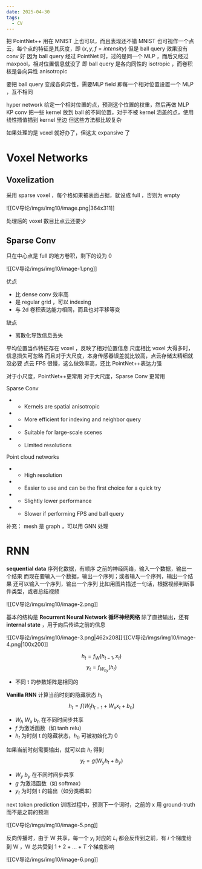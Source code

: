 ```yaml
---
date: 2025-04-30
tags:
  - CV
---
```


把 PointNet++ 用在 MNIST 上也可以，而且表现还不错
MNIST 也可视作一个点云，每个点的特征是其灰度，即 $(x,y,f=intensity)$
但是 ball query 效果没有 conv 好
因为 ball query 经过 PointNet 时，过的是同一个 MLP ，而后又经过 maxpool，相对位置信息就没了
即 ball query 是各向同性的 isotropic ，而卷积核是各向异性 anisotropic

要把 ball query 变成各向异性，需要MLP field 
即每一个相对位置设置一个 MLP ，互不相同

hyper network 给定一个相对位置的点，预测这个位置的权重，然后再做 MLP
KP conv 把一些 kernel 放到 ball 的不同位置，对于不被 kernel 涵盖的点，使用线性插值插到 kernel 里边
但这些方法都比较复杂

如果处理的是 voxel 就好办了，但这太 expansive 了

# Voxel Networks

## Voxelization

采用 sparse voxel ，每个格如果被表面占据，就设成 full ，否则为 empty

![[CV导论/imgs/img10/image.png|364x311]]

处理后的 voxel 数目比点云还要少

## Sparse Conv

只在中心点是 full 的地方卷积，剩下的设为 0 

![[CV导论/imgs/img10/image-1.png]]

优点
- 比 dense conv 效率高
- 是 regular grid ，可以 indexing
- 与 2d 卷积表达能力相同，而且也对平移等变

缺点
- 离散化导致信息丢失

平均位置当作特征存在 voxel ，反映了相对位置信息
尺度相比 voxel 大得多时，信息损失可忽略
而且对于大尺度，本身传感器误差就比较高，点云存储太精细就没必要
点云 FPS 很慢，这么做效率高，还比 PointNet++表达力强

对于小尺度，PointNet++更常用
对于大尺度，Sparse Conv 更常用

Sparse Conv
- + Kernels are spatial anisotropic
- + More efficient for indexing and neighbor query
- + Suitable for large-scale scenes
- -  Limited resolutions

Point cloud networks
- + High resolution
- + Easier to use and can be the first choice for a quick try
- -  Slightly lower performance
- -  Slower if performing FPS and ball query

补充：
mesh 是 graph ，可以用 GNN 处理


# RNN

**sequential data** 序列化数据，有顺序
之前的神经网络，输入一个数据，输出一个结果
而现在要输入一个数据，输出一个序列；或者输入一个序列，输出一个结果
还可以输入一个序列，输出一个序列
比如用图片描述一句话，根据视频判断事件类型，或者总结视频

![[CV导论/imgs/img10/image-2.png]]

基本的结构是 **Recurrent Neural Network 循环神经网络**
除了直接输出，还有 **internal state** ，用于向后传递之前的信息

![[CV导论/imgs/img10/image-3.png|462x208]]![[CV导论/imgs/img10/image-4.png|100x200]]

$$
h_t = f_W(h_{t-1}, x_t)
$$
$$
y_t = f_{W_{hy}}(h_t)
$$
- 不同 t 的参数矩阵是相同的

**Vanilla RNN** 
计算当前时刻的隐藏状态 $h_t$
$$h_t=f(W_th_{t-1}+W_xx_t+b_h)$$
- $W_h$  $W_x$ $b_h$ 在不同时间步共享
- $f$ 为激活函数（如 tanh relu）
- $h_t$ 为时刻 t 的隐藏状态，$h_0$ 可被初始化为 0

如果当前时刻需要输出，就可以由 $h_t$ 得到
$$y_t=g(W_yh_t+b_y)$$
- $W_y$  $b_y$ 在不同时间步共享
- $g$ 为激活函数（如 softmax）
- $y_t$ 为时刻 t 的输出（如分类概率）

next token prediction 
训练过程中，预测下一个词时，之前的 x 用 ground-truth 而不是之前的预测

![[CV导论/imgs/img10/image-5.png]]

反向传播时，由于 W 共享，每一个 $y_i$ 对应的 $L_i$ 都会反传到之前，有 $i$ 个梯度给到 W ，W 总共受到 $1+2+...+T$ 个梯度影响

![[CV导论/imgs/img10/image-6.png]]









































